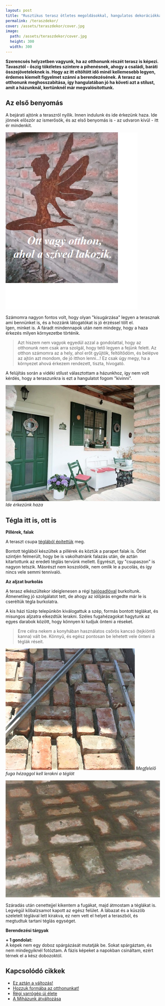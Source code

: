 ```yaml
---
layout: post
title: "Rusztikus terasz ötletes megoldásokkal, hangulatos dekorációkkal" 
permalink: /teraszdekor/
cover: /assets/teraszdekor/cover.jpg
image:
  path: /assets/teraszdekor/cover.jpg
  height: 300
  width: 300
---
```



 **Szerencsés helyzetben vagyunk, ha az otthonunk részét terasz is képezi. Tavasztól - őszig tökéletes színtere a pihenésnek, ahogy a  családi, baráti összejöveteleknek is. Hogy az itt eltöltött idő minél kellemesebb legyen, érdemes kiemelt figyelmet szánni a berendezésének. A terasz az otthonunk meghosszabítása, így hangulatában jó ha követi azt a stílust, amit a házunknál, kertünknél már megvalósítottunk.**


## Az első benyomás



A bejárati ajtónk a teraszról nyílik. Innen indulunk és ide érkezünk haza. Ide jönnek először az ismerősök, és az első benyomás is - az udvaron kívül - itt ér mindenkit. 


![idézet](/assets/teraszdekor/Nevtelen.png)




Számomra nagyon fontos volt, hogy olyan "kisugárzása" legyen a terasznak ami bennünket is, és a hozzánk látogatókat is jó érzéssel tölt el.  
Igen, minket is. A fáradt mindennapok után nem mindegy, hogy a haza érkezés milyen környezetbe történik.  

> Azt hiszem nem vagyok egyedül azzal a gondolattal, hogy az otthonunk nem csak arra szolgál, hogy tető legyen a fejünk felett. Az otthon számomra az a hely, ahol erőt gyűjtök, feltöltődöm, és belépve az ajtón azt mondom, de jó itthon lenni...! Ez csak úgy megy, ha a környezet ahová érkezem rendezett, tiszta, hívogató.

A felújítás során a vidéki stílust választottam a házunkhoz, így nem volt kérdés, hogy a teraszunkra is ezt a hangulatot fogom "kivinni".


![tégla](/assets/teraszdekor/IMG_20190722_124455.jpg)
_Ide érkezünk haza_



## Tégla itt is, ott is

**Pillérek, falak**

A teraszt csupa [téglából építettük](2019-07-21/terasz) meg.  

Bontott téglából készültek a pillérek és köztük a parapet falak is. Ötlet szintjén felmerült, hogy be is vakolhatnánk falazás után, de aztán kitartottunk az eredeti téglás tervünk mellett. Egyrészt, így "csupaszon" is nagyon tetszik. Másrészt nem koszolódik, nem omlik le a pucolás, és így nincs vele semmi tennivaló.

**Az aljzat burkolás**

A terasz elkészültekor ideiglenesen a régi [hajópadlóval](2019-02-12/szobabetonozas) burkoltunk. Átmenetileg jó szolgálatot tett, de ahogy az időjárás engedte már le is cseréltük tégla burkolatra.



A kis házi tüzép telepünkön kiválogattuk a szép, formás bontott téglákat, és misungos aljzatra elkezdtük lerakni. Széles fugahézagokat hagytunk az egyes darabok között, hogy könnyen ki tudjuk önteni a réseket.

 
> Erre célra nekem a konyhában használatos csőrös kancsó (tejkiöntő kanna) vált be. Könnyű, és egész pontosan be lehetett vele önteni a téglák réseit.

![tégla](/assets/teraszdekor/DSCF2570.JPG)
_Megfelelő fuga hézaggol kell lerakni a téglát_

![tégla](/assets/teraszdekor/DSCF2400.JPG)

Száradás után cenettejjel kikentem a fugákat, majd átmostam a téglákat is. Legvégül kőbalzsamot kapott az egész felület. A lábazat és a küszöb szeletelt téglával lett kirakva, ez nem vett el helyet a teraszból, és megtudtuk tartani téglás egységet.


**Berendezési tárgyak**








 **+ 1 gondolat:**  
A képek nem egy doboz spárgázását mutatják be. Sokat spárgáztam, és nem mindegyiknél fotóztam. A fázis képeket a napokban csináltam, ezért térnek el a kész dobozoktól.


## Kapcsolódó cikkek


* [Ez aztán a változás!](/2019-04-11/külsőfalak)
* [Hozzuk formába az otthonunkat!](/2019-03-26/dekoráció)
* [Régi varrógép új élete](/2019-02-12/varrogepasztal)
* [A Miházunk átváltozása](/2019-03-20/költözés)




 
